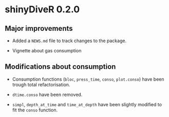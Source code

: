 # shinyDiveR 0.2.0

## Major improvements

* Added a `NEWS.md` file to track changes to the package.

* Vignette about gas consumption

## Modifications about consumption

* Consumption functions (`bloc`, `press_time`, `conso`, `plot.conso`) have been trough total refactorisation. 

* `dtime.conso` have been removed. 

* `simpl`, `depth_at_time` and `time_at_depth` have been slightly modified to fit the `conso` function.

